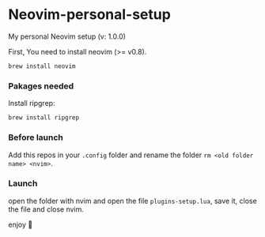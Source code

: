 # Neovim-personal-setup

My personal Neovim setup (v: 1.0.0)

First, You need to install neovim (>= v0.8).

```
brew install neovim
```

### Pakages needed

Install ripgrep:

```
brew install ripgrep
```

### Before launch

Add this repos in your `.config` folder and rename the folder `rm <old folder name> <nvim>`.

### Launch

open the folder with nvim and open the file `plugins-setup.lua`, save it, close the file and close nvim.

enjoy 🦁
